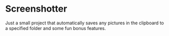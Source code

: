 # Screenshotter
Just a small project that automatically saves any pictures in the clipboard to a specified folder and some fun bonus features.
